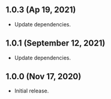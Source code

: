 ## 1.0.3 (Ap 19, 2021)
- Update dependencies.

## 1.0.1 (September 12, 2021)
- Update dependencies.

## 1.0.0 (Nov 17, 2020)
- Initial release.